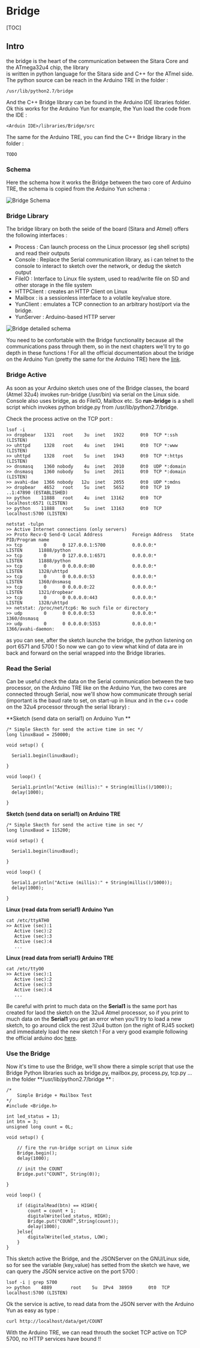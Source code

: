 Bridge 
======
[TOC]

## Intro 
the bridge is the heart of the communication between the Sitara Core and the ATmega32u4 chip, the library  
is written in python language for the Sitara side and C++ for the ATmel side. The python source can be reach in the Arduino TRE in the folder : 

    /usr/lib/python2.7/bridge
    
And the C++ Bridge library can be found in the Arduino IDE libraries folder. Ok this works for the Arduino Yun 
for example, the Yun load the code from the IDE : 

    <Arduin IDE>/libraries/Bridge/src 
    
The same for the Arduino TRE, you can find the C++ Bridge library in the folder : 

    TODO 
    
### Schema 
Here the schema how it works the Bridge between the two core of Arduino TRE, the schema is copied from the 
Arduino Yun schema : 

![Bridge Schema](https://www.arduino.cc/en/uploads/Main/BridgeInShort.png)
    


### Bridge Library 
The bridge library on both the seide of the board (Sitara and Atmel) offers the following interfaces : 

+ Process : Can launch process on the Linux processor (eg shell scripts) and read their outputs
+ Console : Replace the Serial communication library, as i can telnet to the console to interact to sketch over the network, or dedug the sketch output
+ FileIO : Interface to Linux file system, used to read/write file on SD and other storage in the file system
+ HTTPClient : creates an HTTP Client on Linux 
+ Mailbox : is a sessionless interface to a volatile key/value store.
+ YunClient : emulates a TCP connection to an arbitrary host/port via the bridge.
+ YunServer : Arduino-based HTTP server

![Bridge detailed schema](http://googledrive.com/host/0B81i049MUE-9fjV6WkIxQXNQZWRLYzdqSWl2RkJ6MjZPMFJCNGVYVzlLT1lGRkxQTGJmSjQ/schema/arduino-bridge.png)

You need to be confortable with the Bridge functionality because all the communications pass through them, so in the next chapters we'll try to go depth in these functions ! For all the official documentation about the bridge on the Arduino Yun (pretty the same for the Arduino TRE) here the [link][2]. 

### Bridge Active
As soon as your Arduino sketch uses one of the Bridge classes, the board (Atmel 32u4) invokes run-bridge (/usr/bin) via serial on the Linux side. Console also uses bridge, as do FileIO, Mailbox etc. So **run-bridge** is a shell script which invokes python bridge.py from /usr/lib/python2.7/bridge. 

Check the process active on the TCP port : 

    lsof -i 
    >> dropbear   1321   root    3u  inet   1922      0t0  TCP *:ssh (LISTEN)
    >> uhttpd     1328   root    4u  inet   1941      0t0  TCP *:www (LISTEN)
    >> uhttpd     1328   root    5u  inet   1943      0t0  TCP *:https (LISTEN)
    >> dnsmasq    1360 nobody    4u  inet   2010      0t0  UDP *:domain 
    >> dnsmasq    1360 nobody    5u  inet   2011      0t0  TCP *:domain (LISTEN)
    >> avahi-dae  1366 nobody   12u  inet   2055      0t0  UDP *:mdns 
    >> dropbear   4652   root    5u  inet   5652      0t0  TCP 19 ..1:47890 (ESTABLISHED)
    >> python    11888   root    4u  inet  13162      0t0  TCP localhost:6571 (LISTEN)
    >> python    11888   root    5u  inet  13163      0t0  TCP localhost:5700 (LISTEN)
    
    netstat -tulpn
    >> Active Internet connections (only servers)
    >> Proto Recv-Q Send-Q Local Address           Foreign Address   State       PID/Program name    
    >> tcp        0      0 127.0.0.1:5700          0.0.0.0:*         LISTEN      11888/python
    >> tcp        0      0 127.0.0.1:6571          0.0.0.0:*         LISTEN      11888/python
    >> tcp        0      0 0.0.0.0:80              0.0.0.0:*         LISTEN      1328/uhttpd
    >> tcp        0      0 0.0.0.0:53              0.0.0.0:*         LISTEN      1360/dnsmasq
    >> tcp        0      0 0.0.0.0:22              0.0.0.0:*         LISTEN      1321/dropbear
    >> tcp        0      0 0.0.0.0:443             0.0.0.0:*         LISTEN      1328/uhttpd
    >> netstat: /proc/net/tcp6: No such file or directory
    >> udp        0      0 0.0.0.0:53              0.0.0.0:*                     1360/dnsmasq
    >> udp        0      0 0.0.0.0:5353            0.0.0.0:*                     1366/avahi-daemon:
    
as you can see, after the sketch launche the bridge, the python listening on port 6571 and 5700 ! So now we can go to view what kind of data are in back and forward on the serial wrapped into the Bridge libraries. 





### Read the Serial 
Can be useful check the data on the Serial communication between the two processor, on the Arduino TRE like on the Arduino Yun, the two cores are connected through Serial, now we'll show how communicate through serial (important is the baud rate to set, on start-up in linux and in the c++ code on the 32u4 processor through the serial library) : 

**Sketch (send data on serial1) on Arduino Yun ** 
    
    /* Simple Skecth for send the active time in sec */ 
    long linuxBaud = 250000;

    void setup() {
      
      Serial1.begin(linuxBaud);
    
    }
    
    void loop() {
      
      Serial1.println("Active (millis):" + String(millis()/1000));
      delay(1000);
    
    }
    
**Sketch (send data on serial1) on Arduino TRE** 
    
    /* Simple Skecth for send the active time in sec */ 
    long linuxBaud = 115200;

    void setup() {
      
      Serial1.begin(linuxBaud);
    
    }
    
    void loop() {
      
      Serial1.println("Active (millis):" + String(millis()/1000));
      delay(1000);
    
    }
    
    
**Linux (read data from serial1) Arduino Yun**

    cat /etc/ttyATH0 
    >> Active (sec):1
       Active (sec):2
       Active (sec):3
       Active (sec):4
       ... 
      
**Linux (read data from serial1) Arduino TRE**

    cat /etc/ttyO0    
    >> Active (sec):1
       Active (sec):2
       Active (sec):3
       Active (sec):4
       ... 
       
       
Be careful with print to much data on the **Serial1** is the same port has created for laod the sketch on the 32u4 Atmel processor, so if you print to much data on the **Serial1** you get an error when you'll try to load a new sketch, to go around click the rest 32u4 button (on the right of RJ45 socket) and immediately load the new sketch ! For a very good example following the official arduino doc [here][3]. 

### Use the Bridge 
Now it's time to use the Bridge, we'll show there a simple script that use the Bridge Python libraries such as bridge.py, mailbox.py, process.py, tcp.py ... in the folder **/usr/lib/python2.7/bridge ** : 

    /*
        Simple Bridge + Mailbox Test 
    */
    #include <Bridge.h>
    
    int led_status = 13;
    int btn = 3;
    unsigned long count = 0L;
    
    void setup() {
        
        // fire the run-bridge script on Linux side 
        Bridge.begin();
        delay(1000);
        
        // init the COUNT 
        Bridge.put("COUNT", String(0));
        
    }
    
    void loop() {
        
        if (digitalRead(btn) == HIGH){
            count = count + 1;
            digitalWrite(led_status, HIGH);
            Bridge.put("COUNT",String(count));
            delay(1000);
        }else{
            digitalWrite(led_status, LOW);
        }
    }

This sketch active the Bridge, and the JSONServer on the GNU/Linux side, so for see the variable (key,value) has setted from the sketch we have, we can query the JSON service active on the port 5700 : 

    lsof -i | grep 5700 
    >> python    4889       root    5u  IPv4  38959      0t0  TCP localhost:5700 (LISTEN)
    
Ok the service is active, to read data from the JSON server with the Arduino Yun as easy as type : 

    curl http://localhost/data/get/COUNT 
    
With the Arduino TRE, we can read throuth the socket TCP active on TCP 5700, no HTTP services have bound !! 



[2]:https://blog.arduino.cc/2013/09/05/hands-on-the-arduino-yuns-bridge/
[3]:https://www.arduino.cc/en/Tutorial/YunSerialTerminal
